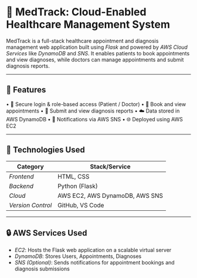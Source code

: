 # 🏥 MedTrack: Cloud-Enabled Healthcare Management System

MedTrack is a full-stack healthcare appointment and diagnosis management web application built using *Flask* and powered by *AWS Cloud Services* like *DynamoDB* and *SNS*. It enables patients to book appointments and view diagnoses, while doctors can manage appointments and submit diagnosis reports.

---

## 🚀 Features

•	🔐 Secure login & role-based access (Patient / Doctor)
•	📅 Book and view appointments
•	📝 Submit and view diagnosis reports
•	☁️ Data stored in AWS DynamoDB
•	📣 Notifications via AWS SNS
•	🌐 Deployed using AWS EC2


---

## 🧰 Technologies Used

| Category        | Stack/Service         |
|----------------|------------------------|
| *Frontend*   | HTML, CSS              |
| *Backend*    | Python (Flask)         |
| *Cloud*      | AWS EC2, AWS DynamoDB, AWS SNS  |
| *Version Control*      | GitHub, VS Code        |

---

## 🔒 AWS Services Used
-  *EC2*: Hosts the Flask web application on a scalable virtual server
- *DynamoDB*: Stores Users, Appointments, Diagnoses
- *SNS (Optional)*: Sends notifications for appointment bookings and diagnosis submissions

